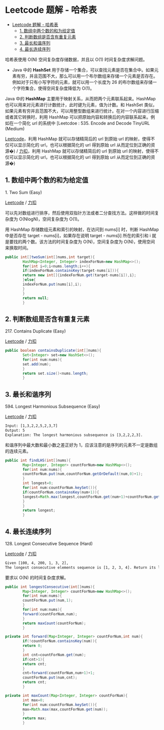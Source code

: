 # Leetcode 题解 - 哈希表

<!-- GFM-TOC -->

* [Leetcode 题解 - 哈希表](#leetcode-题解---哈希表)
    * [1. 数组中两个数的和为给定值](#1-数组中两个数的和为给定值)
    * [2. 判断数组是否含有重复元素](#2-判断数组是否含有重复元素)
    * [3. 最长和谐序列](#3-最长和谐序列)
    * [4. 最长连续序列](#4-最长连续序列)

<!-- GFM-TOC -->


哈希表使用 O(N) 空间复杂度存储数据，并且以 O(1) 时间复杂度求解问题。

- Java 中的   **HashSet**   用于存储一个集合，可以查找元素是否在集合中。如果元素有穷，并且范围不大，那么可以用一个布尔数组来存储一个元素是否存在。例如对于只有小写字符的元素，就可以用一个长度为 26
  的布尔数组来存储一个字符集合，使得空间复杂度降低为 O(1)。

Java 中的   **HashMap**   主要用于映射关系，从而把两个元素联系起来。HashMap 也可以用来对元素进行计数统计，此时键为元素，值为计数。和 HashSet
类似，如果元素有穷并且范围不大，可以用整型数组来进行统计。在对一个内容进行压缩或者其它转换时，利用 HashMap 可以把原始内容和转换后的内容联系起来。例如在一个简化 url 的系统中 [Leetcdoe : 535. Encode
and Decode TinyURL (Medium)

[Leetcode](https://leetcode.com/problems/encode-and-decode-tinyurl/description/)，利用 HashMap 就可以存储精简后的 url 到原始 url
的映射，使得不仅可以显示简化的 url，也可以根据简化的 url 得到原始 url 从而定位到正确的资源�)
/ [力扣](https://leetcode-cn.com/problems/encode-and-decode-tinyurl/description/)，利用 HashMap 就可以存储精简后的 url 到原始 url
的映射，使得不仅可以显示简化的 url，也可以根据简化的 url 得到原始 url 从而定位到正确的资源�)

## 1. 数组中两个数的和为给定值

1\. Two Sum (Easy)

[Leetcode](https://leetcode.com/problems/two-sum/description/)
/ [力扣](https://leetcode-cn.com/problems/two-sum/description/)

可以先对数组进行排序，然后使用双指针方法或者二分查找方法。这样做的时间复杂度为 O(NlogN)，空间复杂度为 O(1)。

用 HashMap 存储数组元素和索引的映射，在访问到 nums[i] 时，判断 HashMap 中是否存在 target - nums[i]，如果存在说明 target - nums[i] 所在的索引和 i
就是要找的两个数。该方法的时间复杂度为 O(N)，空间复杂度为 O(N)，使用空间来换取时间。

```java
public int[]twoSum(int[]nums,int target){
        HashMap<Integer, Integer> indexForNum=new HashMap<>();
        for(int i=0;i<nums.length;i++){
        if(indexForNum.containsKey(target-nums[i])){
        return new int[]{indexForNum.get(target-nums[i]),i};
        }else{
        indexForNum.put(nums[i],i);
        }
        }
        return null;
        }
```

## 2. 判断数组是否含有重复元素

217\. Contains Duplicate (Easy)

[Leetcode](https://leetcode.com/problems/contains-duplicate/description/)
/ [力扣](https://leetcode-cn.com/problems/contains-duplicate/description/)

```java
public boolean containsDuplicate(int[]nums){
        Set<Integer> set=new HashSet<>();
        for(int num:nums){
        set.add(num);
        }
        return set.size()<nums.length;
        }
```

## 3. 最长和谐序列

594\. Longest Harmonious Subsequence (Easy)

[Leetcode](https://leetcode.com/problems/longest-harmonious-subsequence/description/)
/ [力扣](https://leetcode-cn.com/problems/longest-harmonious-subsequence/description/)

```html
Input: [1,3,2,2,5,2,3,7]
Output: 5
Explanation: The longest harmonious subsequence is [3,2,2,2,3].
```

和谐序列中最大数和最小数之差正好为 1，应该注意的是序列的元素不一定是数组的连续元素。

```java
public int findLHS(int[]nums){
        Map<Integer, Integer> countForNum=new HashMap<>();
        for(int num:nums){
        countForNum.put(num,countForNum.getOrDefault(num,0)+1);
        }
        int longest=0;
        for(int num:countForNum.keySet()){
        if(countForNum.containsKey(num+1)){
        longest=Math.max(longest,countForNum.get(num+1)+countForNum.get(num));
        }
        }
        return longest;
        }
```

## 4. 最长连续序列

128\. Longest Consecutive Sequence (Hard)

[Leetcode](https://leetcode.com/problems/longest-consecutive-sequence/description/)
/ [力扣](https://leetcode-cn.com/problems/longest-consecutive-sequence/description/)

```html
Given [100, 4, 200, 1, 3, 2],
The longest consecutive elements sequence is [1, 2, 3, 4]. Return its length: 4.
```

要求以 O(N) 的时间复杂度求解。

```java
public int longestConsecutive(int[]nums){
        Map<Integer, Integer> countForNum=new HashMap<>();
        for(int num:nums){
        countForNum.put(num,1);
        }
        for(int num:nums){
        forward(countForNum,num);
        }
        return maxCount(countForNum);
        }

private int forward(Map<Integer, Integer> countForNum,int num){
        if(!countForNum.containsKey(num)){
        return 0;
        }
        int cnt=countForNum.get(num);
        if(cnt>1){
        return cnt;
        }
        cnt=forward(countForNum,num+1)+1;
        countForNum.put(num,cnt);
        return cnt;
        }

private int maxCount(Map<Integer, Integer> countForNum){
        int max=0;
        for(int num:countForNum.keySet()){
        max=Math.max(max,countForNum.get(num));
        }
        return max;
        }
```
